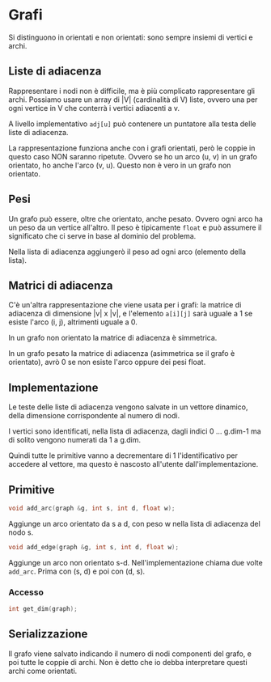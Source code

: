 # Grafi

Si distinguono in orientati e non orientati: sono sempre insiemi di vertici
e archi.

## Liste di adiacenza

Rappresentare i nodi non è difficile, ma è più complicato rappresentare gli
archi. Possiamo usare un array di |V| (cardinalità di V) liste, ovvero una
per ogni vertice in V che conterrà i vertici adiacenti a v.

A livello implementativo `adj[u]` può contenere un puntatore alla testa delle
liste di adiacenza.

La rappresentazione funziona anche con i grafi orientati, però le coppie in
questo caso NON saranno ripetute.
Ovvero se ho un arco (u, v) in un grafo orientato, ho anche l'arco (v, u).
Questo non è vero in un grafo non orientato.

## Pesi

Un grafo può essere, oltre che orientato, anche pesato. Ovvero ogni arco ha
un peso da un vertice all'altro.
Il peso è tipicamente `float` e può assumere il significato che ci serve in
base al dominio del problema.

Nella lista di adiacenza aggiungerò il peso ad ogni arco (elemento della lista).

## Matrici di adiacenza

C'è un'altra rappresentazione che viene usata per i grafi: la matrice di adiacenza
di dimensione |v| x |v|, e l'elemento `a[i][j]` sarà uguale a 1 se esiste l'arco
(i, j), altrimenti uguale a 0.

In un grafo non orientato la matrice di adiacenza è simmetrica.

In un grafo pesato la matrice di adiacenza (asimmetrica se il grafo è orientato),
avrò 0 se non esiste l'arco oppure dei pesi float.

## Implementazione

Le teste delle liste di adiacenza vengono salvate in un vettore dinamico, della
dimensione corrispondente al numero di nodi.

I vertici sono identificati, nella lista di adiacenza, dagli indici 0 ... g.dim-1
ma di solito vengono numerati da 1 a g.dim.

Quindi tutte le primitive vanno a decrementare di 1 l'identificativo per accedere
al vettore, ma questo è nascosto all'utente dall'implementazione.

## Primitive

```c++
void add_arc(graph &g, int s, int d, float w);
```

Aggiunge un arco orientato da s a d, con peso w nella lista di adiacenza del nodo s.

```c++
void add_edge(graph &g, int s, int d, float w);
```

Aggiunge un arco non orientato s-d. Nell'implementazione chiama due volte `add_arc`.
Prima con (s, d) e poi con (d, s).

### Accesso

```c++
int get_dim(graph);
```

## Serializzazione

Il grafo viene salvato indicando il numero di nodi componenti del grafo, e poi tutte
le coppie di archi. Non è detto che io debba interpretare questi archi come orientati.
